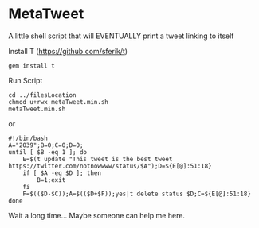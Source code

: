 # MetaTweet
A little shell script that will EVENTUALLY print a tweet linking to itself

Install T (https://github.com/sferik/t)
```
gem install t
```

Run Script
```
cd ../filesLocation
chmod u+rwx metaTweet.min.sh
metaTweet.min.sh
```
or

```
#!/bin/bash
A="2039";B=0;C=0;D=0;
until [ $B -eq 1 ]; do
	E=$(t update "This tweet is the best tweet https://twitter.com/notnowwww/status/$A");D=${E[@]:51:18}
	if [ $A -eq $D ]; then
		B=1;exit
	fi
	F=$(($D-$C));A=$(($D+$F));yes|t delete status $D;C=${E[@]:51:18}
done
```

Wait a long time... Maybe someone can help me here.
